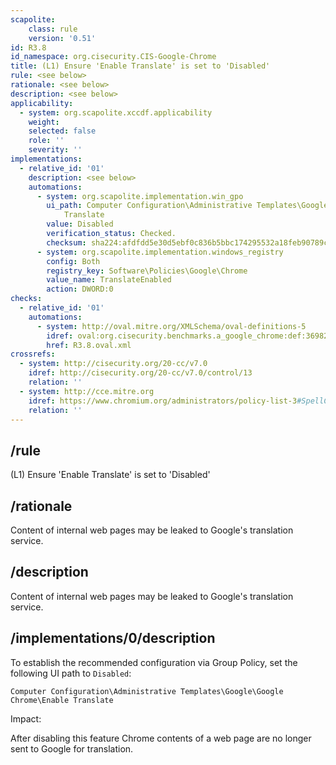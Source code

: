 ```yaml
---
scapolite:
    class: rule
    version: '0.51'
id: R3.8
id_namespace: org.cisecurity.CIS-Google-Chrome
title: (L1) Ensure 'Enable Translate' is set to 'Disabled'
rule: <see below>
rationale: <see below>
description: <see below>
applicability:
  - system: org.scapolite.xccdf.applicability
    weight:
    selected: false
    role: ''
    severity: ''
implementations:
  - relative_id: '01'
    description: <see below>
    automations:
      - system: org.scapolite.implementation.win_gpo
        ui_path: Computer Configuration\Administrative Templates\Google\Google Chrome\Enable
            Translate
        value: Disabled
        verification_status: Checked.
        checksum: sha224:afdfdd5e30d5ebf0c836b5bbc174295532a18feb90789c3fc3755be9
      - system: org.scapolite.implementation.windows_registry
        config: Both
        registry_key: Software\Policies\Google\Chrome
        value_name: TranslateEnabled
        action: DWORD:0
checks:
  - relative_id: '01'
    automations:
      - system: http://oval.mitre.org/XMLSchema/oval-definitions-5
        idref: oval:org.cisecurity.benchmarks.a_google_chrome:def:36982200
        href: R3.8.oval.xml
crossrefs:
  - system: http://cisecurity.org/20-cc/v7.0
    idref: http://cisecurity.org/20-cc/v7.0/control/13
    relation: ''
  - system: http://cce.mitre.org
    idref: https://www.chromium.org/administrators/policy-list-3#SpellCheckServiceEnabled
    relation: ''
---
```



## /rule

(L1) Ensure 'Enable Translate' is set to 'Disabled'

## /rationale

Content of internal web pages may be leaked to Google's translation
service.

## /description

Content of internal web pages may be leaked to Google's translation
service.

## /implementations/0/description

To establish the recommended configuration via Group Policy, set the
following UI path to `Disabled`:

`Computer Configuration\Administrative Templates\Google\Google Chrome\Enable Translate`

Impact:

After disabling this feature Chrome contents of a web page are no longer
sent to Google for translation.
